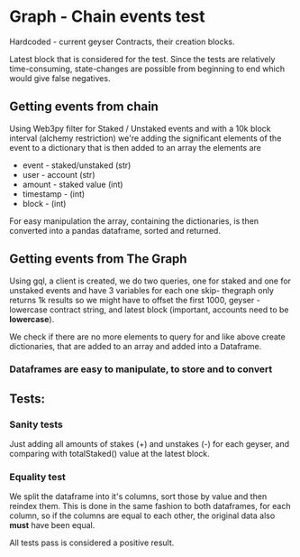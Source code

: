 # Graph - Chain events test

Hardcoded - current geyser Contracts, their creation blocks.

Latest block that is considered for the test. Since the tests are relatively time-consuming, state-changes are possible
from beginning to end which would give false negatives.

## Getting events from chain

Using Web3py filter for Staked / Unstaked events and with a 10k block interval (alchemy restriction) we're adding the
significant elements of the event to a dictionary that is then added to an array the elements are

* event - staked/unstaked (str)
* user - account (str)
* amount - staked value (int)
* timestamp - (int)
* block - (int)

For easy manipulation the array, containing the dictionaries, is then converted into a pandas dataframe, sorted and
returned.

## Getting events from The Graph

Using gql, a client is created, we do two queries, one for staked and one for unstaked events and have 3 variables for
each one skip- thegraph only returns 1k results so we might have to offset the first 1000, geyser - lowercase contract
string, and latest block (important, accounts need to be **lowercase**).

We check if there are no more elements to query for and like above create dictionaries, that are added to an array and added
into a Dataframe.

### Dataframes are easy to manipulate, to store and to convert 

## Tests:

### Sanity tests
Just adding all amounts of stakes (+) and unstakes (-) for each geyser, and comparing with totalStaked() value at the latest
block.

### Equality test
We split the dataframe into it's columns, sort those by value and then reindex them.
This is done in the same fashion to both dataframes, for each column, so if the columns are equal to each other,
the original data also **must** have been equal. 

All tests pass is considered a positive result.